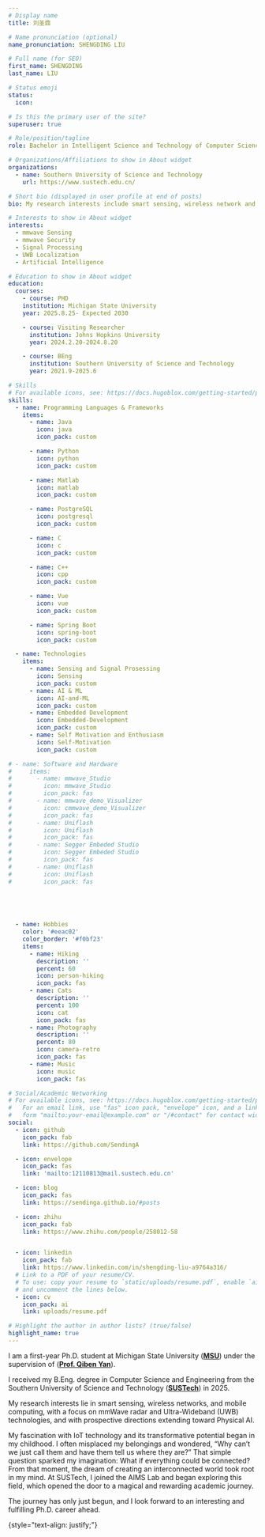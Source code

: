 ```yaml
---
# Display name
title: 刘圣鼎

# Name pronunciation (optional)
name_pronunciation: SHENGDING LIU

# Full name (for SEO)
first_name: SHENGDING
last_name: LIU

# Status emoji
status:
  icon: 

# Is this the primary user of the site?
superuser: true

# Role/position/tagline
role: Bachelor in Intelligent Science and Technology of Computer Science and Engineering Department 

# Organizations/Affiliations to show in About widget
organizations:
  - name: Southern University of Science and Technology
    url: https://www.sustech.edu.cn/

# Short bio (displayed in user profile at end of posts)
bio: My research interests include smart sensing, wireless network and mobile computing, especially the related research directions of mmwave radar and Ultra-Wideband(UWB).

# Interests to show in About widget
interests:
  - mmwave Sensing
  - mmwave Security
  - Signal Processing
  - UWB Localization
  - Artificial Intelligence

# Education to show in About widget
education:
  courses:
    - course: PHD
    institution: Michigan State University
    year: 2025.8.25- Expected 2030

    - course: Visiting Researcher
      institution: Johns Hopkins University
      year: 2024.2.20-2024.8.20

    - course: BEng
      institution: Southern University of Science and Technology
      year: 2021.9-2025.6

# Skills
# For available icons, see: https://docs.hugoblox.com/getting-started/page-builder/#icons
skills:
  - name: Programming Languages & Frameworks
    items:
      - name: Java
        icon: java
        icon_pack: custom

      - name: Python
        icon: python
        icon_pack: custom

      - name: Matlab
        icon: matlab
        icon_pack: custom

      - name: PostgreSQL
        icon: postgresql
        icon_pack: custom

      - name: C
        icon: c
        icon_pack: custom

      - name: C++
        icon: cpp
        icon_pack: custom

      - name: Vue
        icon: vue
        icon_pack: custom

      - name: Spring Boot
        icon: spring-boot
        icon_pack: custom

  - name: Technologies
    items:
      - name: Sensing and Signal Prosessing
        icon: Sensing
        icon_pack: custom
      - name: AI & ML
        icon: AI-and-ML
        icon_pack: custom
      - name: Embedded Development
        icon: Embedded-Development
        icon_pack: custom
      - name: Self Motivation and Enthusiasm
        icon: Self-Motivation
        icon_pack: custom

# - name: Software and Hardware
#     items:
#       - name: mmwave_Studio
#         icon: mmwave_Studio
#         icon_pack: fas
#       - name: mmwave_demo_Visualizer
#         icon: cmmwave_demo_Visualizer
#         icon_pack: fas
#       - name: Uniflash
#         icon: Uniflash
#         icon_pack: fas
#       - name: Segger Embeded Studio
#         icon: Segger Embeded Studio
#         icon_pack: fas
#       - name: Uniflash
#         icon: Uniflash
#         icon_pack: fas



      
        
  - name: Hobbies
    color: '#eeac02'
    color_border: '#f0bf23'
    items:
      - name: Hiking
        description: ''
        percent: 60
        icon: person-hiking
        icon_pack: fas
      - name: Cats
        description: ''
        percent: 100
        icon: cat
        icon_pack: fas
      - name: Photography
        description: ''
        percent: 80
        icon: camera-retro
        icon_pack: fas
      - name: Music
        icon: music
        icon_pack: fas

# Social/Academic Networking
# For available icons, see: https://docs.hugoblox.com/getting-started/page-builder/#icons
#   For an email link, use "fas" icon pack, "envelope" icon, and a link in the
#   form "mailto:your-email@example.com" or "/#contact" for contact widget.
social:
  - icon: github
    icon_pack: fab
    link: https://github.com/SendingA

  - icon: envelope
    icon_pack: fas
    link: 'mailto:12110813@mail.sustech.edu.cn'

  - icon: blog
    icon_pack: fas
    link: https://sendinga.github.io/#posts

  - icon: zhihu
    icon_pack: fab
    link: https://www.zhihu.com/people/258012-58   


  - icon: linkedin
    icon_pack: fab
    link: https://www.linkedin.com/in/shengding-liu-a9764a316/
  # Link to a PDF of your resume/CV.
  # To use: copy your resume to `static/uploads/resume.pdf`, enable `ai` icons in `params.yaml`,
  # and uncomment the lines below.
  - icon: cv
    icon_pack: ai
    link: uploads/resume.pdf

# Highlight the author in author lists? (true/false)
highlight_name: true
---
```

<!-- I will receive my B.E. degree in the Department of Computer Science and Engineering from Southern University of Science and Technology (<a href="https://sustech.edu.cn"><strong>SUSTech</strong></a>) in 2025. My research interests include <strong> smart sensing, wireless network and mobile computing </strong>, especially the related research directions of mmwave radar and Ultra-Wideband(UWB).

My fascination with IOT technology and its transformative potential began in my childhood. When I was a child, I often lost things and thought, "Why can’t we just call them and have them tell us where they are?" That simple idea sparked my imagination: What if everything could be connected? From that moment, the dream of creating an interconnected world took root in my mind. Shortly after enrolling at SUSTech, I joined the AIMS lab and delved into this field, embarking on this magical and interesting academic journey! 

The journey has only just begun, and there is still a long way to go... -->
I am a first-year Ph.D. student at Michigan State University (<a href="https://msu.edu/"><strong>MSU</strong></a>) under the supervision of (<a href="https://cse.msu.edu/~qyan/"><strong>Prof. Qiben Yan</strong></a>).

I received my B.Eng. degree in Computer Science and Engineering from the Southern University of Science and Technology  (<a href="https://sustech.edu.cn"><strong>SUSTech</strong></a>) in 2025.

My research interests lie in smart sensing, wireless networks, and mobile computing, with a focus on mmWave radar and Ultra-Wideband (UWB) technologies, and with prospective directions extending toward Physical AI.

My fascination with IoT technology and its transformative potential began in my childhood. I often misplaced my belongings and wondered, “Why can’t we just call them and have them tell us where they are?” That simple question sparked my imagination: What if everything could be connected? From that moment, the dream of creating an interconnected world took root in my mind. At SUSTech, I joined the AIMS Lab and began exploring this field, which opened the door to a magical and rewarding academic journey.  

The journey has only just begun, and I look forward to an interesting and fulfilling Ph.D. career ahead.

{style="text-align: justify;"}
